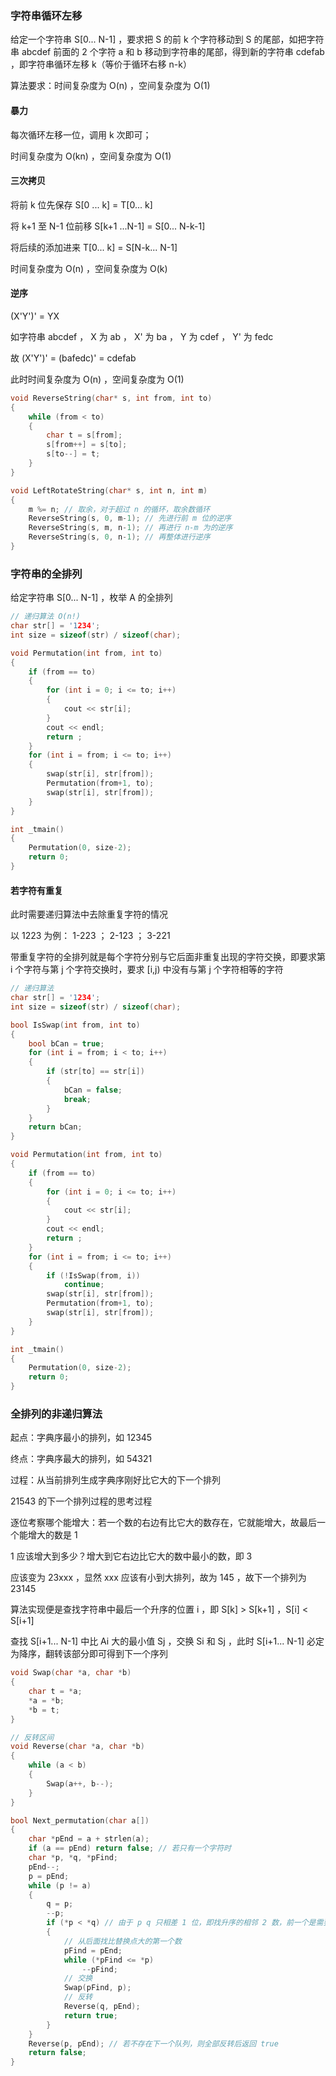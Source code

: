 ### 字符串循环左移

给定一个字符串 S[0... N-1]  ，要求把 S 的前 k 个字符移动到 S 的尾部，如把字符串 abcdef 前面的 2 个字符 a 和 b 移动到字符串的尾部，得到新的字符串 cdefab ，即字符串循环左移 k（等价于循环右移 n-k）

算法要求：时间复杂度为 O(n) ，空间复杂度为 O(1)

#### 暴力

每次循环左移一位，调用 k 次即可；

时间复杂度为 O(kn) ，空间复杂度为 O(1)

#### 三次拷贝

将前 k 位先保存 S[0 ... k] = T[0... k]

将 k+1 至 N-1 位前移 S[k+1 ...N-1] = S[0... N-k-1]

将后续的添加进来 T[0... k] = S[N-k... N-1]

时间复杂度为 O(n) ，空间复杂度为 O(k)

#### 逆序

(X'Y')' = YX

如字符串 abcdef ， X 为 ab ， X' 为 ba ， Y 为 cdef ， Y' 为 fedc

故 (X'Y')' = (bafedc)' = cdefab

此时时间复杂度为 O(n) ，空间复杂度为 O(1)

```C++
void ReverseString(char* s, int from, int to)
{
    while (from < to)
    {
        char t = s[from];
        s[from++] = s[to];
        s[to--] = t;
    }
}

void LeftRotateString(char* s, int n, int m)
{
    m %= n; // 取余，对于超过 n 的循环，取余数循环
    ReverseString(s, 0, m-1); // 先进行前 m 位的逆序
    ReverseString(s, m, n-1); // 再进行 n-m 为的逆序
    ReverseString(s, 0, n-1); // 再整体进行逆序
}
```



### 字符串的全排列

给定字符串 S[0... N-1] ，枚举 A 的全排列

```C++
// 递归算法 O(n!)
char str[] = '1234';
int size = sizeof(str) / sizeof(char);

void Permutation(int from, int to)
{
    if (from == to)
    {
        for (int i = 0; i <= to; i++)
        {
            cout << str[i];
        }
        cout << endl;
        return ;
    }
    for (int i = from; i <= to; i++)
    {
        swap(str[i], str[from]);
        Permutation(from+1, to);
        swap(str[i], str[from]);
    }
}

int _tmain()
{
    Permutation(0, size-2);
    return 0;
}
```



#### 若字符有重复

此时需要递归算法中去除重复字符的情况

以 1223 为例： 1-223 ； 2-123 ； 3-221

带重复字符的全排列就是每个字符分别与它后面非重复出现的字符交换，即要求第 i 个字符与第 j 个字符交换时，要求 [i,j) 中没有与第 j 个字符相等的字符

```C++
// 递归算法
char str[] = '1234';
int size = sizeof(str) / sizeof(char);

bool IsSwap(int from, int to)
{
    bool bCan = true;
    for (int i = from; i < to; i++)
    {
        if (str[to] == str[i])
        {
            bCan = false;
            break;
        }
    }
    return bCan;
}

void Permutation(int from, int to)
{
    if (from == to)
    {
        for (int i = 0; i <= to; i++)
        {
            cout << str[i];
        }
        cout << endl;
        return ;
    }
    for (int i = from; i <= to; i++)
    {
        if (!IsSwap(from, i))
            continue;
        swap(str[i], str[from]);
        Permutation(from+1, to);
        swap(str[i], str[from]);
    }
}

int _tmain()
{
    Permutation(0, size-2);
    return 0;
}
```



### 全排列的非递归算法

起点：字典序最小的排列，如 12345

终点：字典序最大的排列，如 54321

过程：从当前排列生成字典序刚好比它大的下一个排列



21543 的下一个排列过程的思考过程

逐位考察哪个能增大：若一个数的右边有比它大的数存在，它就能增大，故最后一个能增大的数是 1

1 应该增大到多少？增大到它右边比它大的数中最小的数，即 3

应该变为 23xxx ，显然 xxx 应该有小到大排列，故为 145 ，故下一个排列为 23145



算法实现便是查找字符串中最后一个升序的位置 i ，即 S[k] > S[k+1] ，S[i] < S[i+1]

查找 S[i+1... N-1] 中比 Ai 大的最小值 Sj ，交换 Si 和 Sj ，此时 S[i+1... N-1] 必定为降序，翻转该部分即可得到下一个序列

```C++
void Swap(char *a, char *b)
{
    char t = *a;
    *a = *b;
    *b = t;
}

// 反转区间
void Reverse(char *a, char *b)
{
    while (a < b)
    {
        Swap(a++, b--);
    }
}

bool Next_permutation(char a[])
{
    char *pEnd = a + strlen(a);
    if (a == pEnd) return false; // 若只有一个字符时
    char *p, *q, *pFind;
    pEnd--;
    p = pEnd;
    while (p != a)
    {
        q = p;
        --p;
        if (*p < *q) // 由于 p q 只相差 1 位，即找升序的相邻 2 数，前一个是需要替换的数
        {
            // 从后面找比替换点大的第一个数
            pFind = pEnd;
            while (*pFind <= *p)
                --pFind;
            // 交换
            Swap(pFind, p);
            // 反转
            Reverse(q, pEnd);
            return true;
        }
    }
 	Reverse(p, pEnd); // 若不存在下一个队列，则全部反转后返回 true
    return false;
}
```

